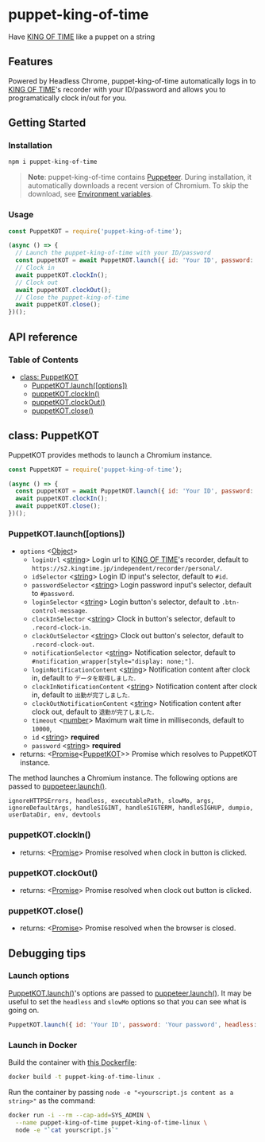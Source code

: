 # puppet-king-of-time
Have [KING OF TIME](https://www.kingtime.jp) like a puppet on a string

## Features

Powered by Headless Chrome, puppet-king-of-time automatically logs in to [KING OF TIME](https://www.kingtime.jp)'s recorder with your ID/password and allows you to programatically clock in/out for you.

## Getting Started

### Installation

```sh
npm i puppet-king-of-time
```

> **Note**: puppet-king-of-time contains [Puppeteer](https://github.com/GoogleChrome/puppeteer). During installation, it automatically downloads a recent version of Chromium. To skip the download, see [Environment variables](https://github.com/GoogleChrome/puppeteer/blob/master/docs/api.md#environment-variables).

### Usage

```js
const PuppetKOT = require('puppet-king-of-time');

(async () => {
  // Launch the puppet-king-of-time with your ID/password
  const puppetKOT = await PuppetKOT.launch({ id: 'Your ID', password: 'Your password' });
  // Clock in
  await puppetKOT.clockIn();
  // Clock out
  await puppetKOT.clockOut();
  // Close the puppet-king-of-time
  await puppetKOT.close();
})();
```

## API reference

### Table of Contents

* [class: PuppetKOT](#class-puppetkot)
  * [PuppetKOT.launch([options])](#puppetkotlaunchoptions)
  * [puppetKOT.clockIn()](#puppetkotclockin)
  * [puppetKOT.clockOut()](#puppetkotclockout)
  * [puppetKOT.close()](#puppetkotclose)

## class: PuppetKOT

PuppetKOT provides methods to launch a Chromium instance.

```js
const PuppetKOT = require('puppet-king-of-time');

(async () => {
  const puppetKOT = await PuppetKOT.launch({ id: 'Your ID', password: 'Your password' });
  await puppetKOT.clockIn();
  await puppetKOT.close();
})();
```

### PuppetKOT.launch([options])

* `options` <[Object]>
  * `loginUrl` <[string]> Login url to [KING OF TIME](https://www.kingtime.jp)'s recorder, default to `https://s2.kingtime.jp/independent/recorder/personal/`.
  * `idSelector` <[string]> Login ID input's selector, default to `#id`.
  * `passwordSelector` <[string]> Login password input's selector, default to `#password`.
  * `loginSelector` <[string]> Login button's selector, default to `.btn-control-message`.
  * `clockInSelector` <[string]> Clock in button's selector, default to `.record-clock-in`.
  * `clockOutSelector` <[string]> Clock out button's selector, default to `.record-clock-out`.
  * `notificationSelector` <[string]> Notification selector, default to `#notification_wrapper[style="display: none;"]`.
  * `loginNotificationContent` <[string]> Notification content after clock in, default to `データを取得しました`.
  * `clockInNotificationContent` <[string]> Notification content after clock in, default to `出勤が完了しました`.
  * `clockOutNotificationContent` <[string]> Notification content after clock out, default to `退勤が完了しました`.
  * `timeout` <[number]> Maximum wait time in milliseconds, default to `10000`,
  * `id` <[string]> **required**
  * `password` <[string]> **required**
* returns: <[Promise]<[PuppetKOT]>> Promise which resolves to PuppetKOT instance.

The method launches a Chromium instance. The following options are passed to [puppeteer.launch()](https://github.com/GoogleChrome/puppeteer/blob/master/docs/api.md#puppeteerlaunchoptions).

```
ignoreHTTPSErrors, headless, executablePath, slowMo, args, ignoreDefaultArgs, handleSIGINT, handleSIGTERM, handleSIGHUP, dumpio, userDataDir, env, devtools
```

### puppetKOT.clockIn()

* returns: <[Promise]> Promise resolved when clock in button is clicked.

### puppetKOT.clockOut()

* returns: <[Promise]> Promise resolved when clock out button is clicked.

### puppetKOT.close()

* returns: <[Promise]> Promise resolved when the browser is closed.

## Debugging tips

### Launch options

[PuppetKOT.launch()](#puppetkotlaunchoptions)'s options are passed to [puppeteer.launch()](https://github.com/GoogleChrome/puppeteer/blob/master/docs/api.md#puppeteerlaunchoptions). It may be useful to set the `headless` and `slowMo` options so that you can see what is going on.

```js
PuppetKOT.launch({ id: 'Your ID', password: 'Your password', headless: false, slowMo: 10 });
```

### Launch in Docker

Build the container with [this Dockerfile](https://github.com/yujiosaka/puppet-king-of-time/blob/master/Dockerfile):

```sh
docker build -t puppet-king-of-time-linux .
```

Run the container by passing `node -e "<yourscript.js content as a string>"` as the command:

```sh
docker run -i --rm --cap-add=SYS_ADMIN \
  --name puppet-king-of-time puppet-king-of-time-linux \
  node -e "`cat yourscript.js`"
```

[Object]: https://developer.mozilla.org/en-US/docs/Web/JavaScript/Reference/Global_Objects/Object "Object"
[Promise]: https://developer.mozilla.org/en-US/docs/Web/JavaScript/Reference/Global_Objects/Promise "Promise"
[string]: https://developer.mozilla.org/en-US/docs/Web/JavaScript/Data_structures#String_type "String"
[number]: https://developer.mozilla.org/en-US/docs/Web/JavaScript/Data_structures#Number_type "Number"
[PuppetKOT]: #class-puppetkot "PuppetKOT"
